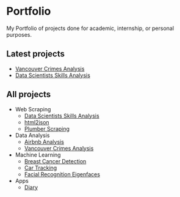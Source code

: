 # Portfolio
My Portfolio of projects done for academic, internship, or personal purposes.

## Latest projects
- [Vancouver Crimes Analysis](https://github.com/NawfelBC/Vancouver_Crime_Analysis)  
- [Data Scientists Skills Analysis](https://github.com/NawfelBC/Data_Scientists_Skills_Analysis)


## All projects
- Web Scraping
  - [Data Scientists Skills Analysis](https://github.com/NawfelBC/Data_Scientists_Skills_Analysis)
  - [html2json](https://github.com/NawfelBC/html2json)
  - [Plumber Scraping](https://github.com/NawfelBC/Plumber_Scraping) 
- Data Analysis
  - [Airbnb Analysis](https://github.com/NawfelBC/Airbnb_Analysis)
  - [Vancouver Crimes Analysis](https://github.com/NawfelBC/Vancouver_Crime_Analysis) 
- Machine Learning
  - [Breast Cancer Detection](https://github.com/NawfelBC/Breast_Cancer_Detection) 
  - [Car Tracking](https://github.com/NawfelBC/Car_Tracking)
  - [Facial Recognition Eigenfaces](https://github.com/NawfelBC/Facial_Recognition_Eigenfaces)
- Apps
  - [Diary](https://github.com/NawfelBC/Diary_App)
